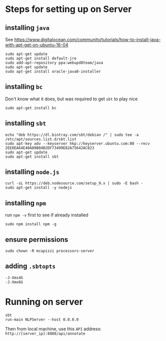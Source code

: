 # Steps for setting up on Server

## installing `java`

See https://www.digitalocean.com/community/tutorials/how-to-install-java-with-apt-get-on-ubuntu-16-04

```
sudo apt-get update
sudo apt-get install default-jre
sudo add-apt-repository ppa:webupd8team/java
sudo apt-get update
sudo apt-get install oracle-java8-installer
```

## installing `bc`

Don't know what it does, but was required to get `sbt` to play nice

```
sudo apt-get install bc
```

## installing `sbt`

```
echo "deb https://dl.bintray.com/sbt/debian /" | sudo tee -a /etc/apt/sources.list.d/sbt.list
sudo apt-key adv --keyserver hkp://keyserver.ubuntu.com:80 --recv 2EE0EA64E40A89B84B2DF73499E82A75642AC823
sudo apt-get update
sudo apt-get install sbt
```

## installing `node.js`

```
curl -sL https://deb.nodesource.com/setup_9.x | sudo -E bash -
sudo apt-get install -y nodejs
```

## installing `npm`

run `npm -v` first to see if already installed


```
sudo npm install npm -g
```

## ensure permissions

```
sudo chown -R mcapizzi processors-server
```

## adding `.sbtopts`
```
-J-Xms4G
-J-Xmx6G
```

# Running on server

```
sbt
run-main NLPServer --host 0.0.0.0
```

Then from local machine, use this `API` address: `http://[server_ip]:8888/api/annotate`
